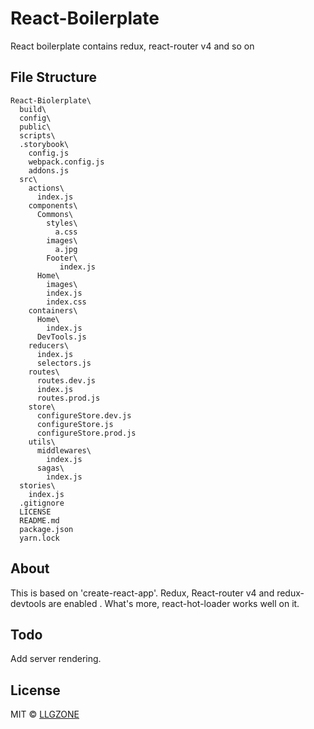 # React-Boilerplate
React boilerplate contains redux, react-router v4 and so on

## File Structure
```
React-Biolerplate\
  build\
  config\
  public\
  scripts\
  .storybook\
    config.js
    webpack.config.js
    addons.js
  src\
    actions\
      index.js
    components\
      Commons\
        styles\
          a.css
        images\
          a.jpg
        Footer\
           index.js
      Home\
        images\
        index.js
        index.css
    containers\
      Home\
        index.js
      DevTools.js
    reducers\
      index.js
      selectors.js
    routes\
      routes.dev.js
      index.js
      routes.prod.js
    store\
      configureStore.dev.js
      configureStore.js
      configureStore.prod.js
    utils\
      middlewares\
        index.js
      sagas\
        index.js
  stories\
    index.js
  .gitignore
  LICENSE
  README.md
  package.json
  yarn.lock
```



## About

This is based on 'create-react-app'. Redux, React-router v4 and redux-devtools are enabled
. What's more, react-hot-loader works well on it.

## Todo

Add server rendering.

## License
MIT © [LLGZONE](https://github.com/LLGZONE)